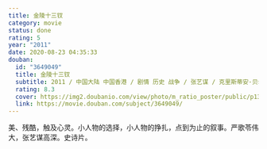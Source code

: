 ```yaml
---
title: 金陵十三钗
category: movie
status: done
rating: 5
year: "2011"
date: 2020-08-23 04:35:33
douban:
  id: "3649049"
  title: 金陵十三钗
  subtitle: 2011 / 中国大陆 中国香港 / 剧情 历史 战争 / 张艺谋 / 克里斯蒂安·贝尔 倪妮
  rating: 8.3
  cover: https://img2.doubanio.com/view/photo/m_ratio_poster/public/p1322247572.jpg
  link: https://movie.douban.com/subject/3649049/
---
```


美、残酷，触及心灵。小人物的选择，小人物的挣扎，点到为止的叙事。严歌苓伟大，张艺谋高深。史诗片。
